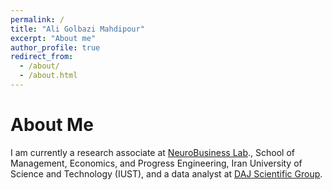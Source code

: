```yaml
---
permalink: /
title: "Ali Golbazi Mahdipour"
excerpt: "About me"
author_profile: true
redirect_from: 
  - /about/
  - /about.html
---
```

About Me
======
I am currently a research associate at [NeuroBusiness Lab](https://neurobusinesslab.net/)., School of Management, Economics, and Progress Engineering, Iran University of Science and Technology (IUST), and a data analyst at [DAJ Scientific Group](https://daj-scientific.net/).  

